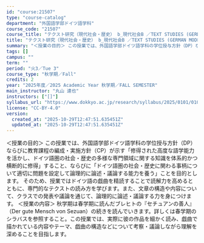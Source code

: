 ```yaml
---
id: "course:21507"
type: "course-catalog"
department: "外国語学部ドイツ語学科"
course_code: "21507"
course_title: "テクスト研究（現代社会・歴史） b_現代社会B ／TEXT STUDIES (GERMAN MODERN SOCIETY AND HISTORY) b"
title: "テクスト研究（現代社会・歴史） b_現代社会B ／TEXT STUDIES (GERMAN MODERN SOCIETY AND HISTORY) b"
summary: "＜授業の目的＞ この授業では、外国語学部ドイツ語学科の学位授与方針（DP）ならびに教育課程の編成・実施方針（CP）が示す「修得された高度な語学能力を活かし、ドイツ語圏の社会・歴史の多様な専門領域に関する知識を体系的かつ横断的に修得」すること…"
tags: []
campus: ""
term: ""
period: "火3／Tue 3"
course_type: "秋学期／Fall"
credits: 2
year: "2025年度／2025 Academic Year 秋学期／FALL SEMESTER"
main_instructor: "丸山 達也"
instructors: ["[]"]
syllabus_url: "https://www.dokkyo.ac.jp/research/syllabus/2025/0101/0101_21507_ja_JP.html"
license: "CC-BY-4.0"
version:
  created_at: "2025-10-29T12:47:51.635451Z"
  updated_at: "2025-10-29T12:47:51.635451Z"
---
```

＜授業の目的＞ この授業では、外国語学部ドイツ語学科の学位授与方針（DP）ならびに教育課程の編成・実施方針（CP）が示す「修得された高度な語学能力を活かし、ドイツ語圏の社会・歴史の多様な専門領域に関する知識を体系的かつ横断的に修得」すること、ならびに「ドイツ語圏の社会・歴史に関わる事柄について適切に問題を設定して論理的に論述・議論する能力を養う」ことを目的とします。 そのため、授業ではドイツ語の戯曲を精読することで読解力を高めるとともに、専門的なテクストの読み方を学びます。また、文章の構造や内容について、クラスでの発表や議論を通じて、論理的に論述・議論する力を身につけます。 ＜授業の内容＞ 秋学期は春学期に読んだブレヒトの『セチュアンの善人』（Der gute Mensch von Sezuan）の続きを読んでいきます。詳しくは春学期のシラバスを参照すること。この授業では、実際に彼の作品を細かく読み、戯曲で描かれている内容やテーマ、戯曲の構造などについて考察・議論しながら理解を深めることを目指します。

